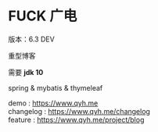 # FUCK 广电


版本：6.3 DEV

重型博客

需要 **jdk 10**

spring & mybatis & thymeleaf

demo : https://www.qyh.me  
changelog : https://www.qyh.me/changelog  
feature : https://www.qyh.me/project/blog  
